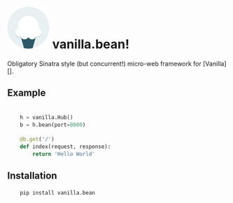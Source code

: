 # ![Vanilla](docs/images/vanilla-logo.png) vanilla.bean!

Obligatory Sinatra style (but concurrent!) micro-web framework for [Vanilla][].

## Example

```python

    h = vanilla.Hub()
    b = h.bean(port=8000)

    @b.get('/')
    def index(request, response):
        return 'Hello World'
```

## Installation

```
    pip install vanilla.bean
```

